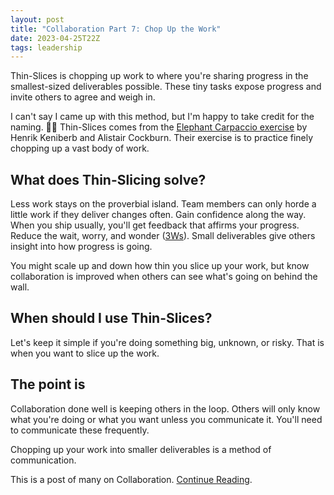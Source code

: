 ```yaml
---
layout: post
title: "Collaboration Part 7: Chop Up the Work"
date: 2023-04-25T22Z
tags: leadership
---
```


Thin-Slices is chopping up work to where you're sharing progress in the smallest-sized deliverables possible. These tiny tasks expose progress and invite others to agree and weigh in.

I can't say I came up with this method, but I'm happy to take credit for the naming. 🤷‍♂️ Thin-Slices comes from the [Elephant Carpaccio exercise](https://docs.google.com/document/d/1TCuuu-8Mm14oxsOnlk8DqfZAA1cvtYu9WGv67Yj_sSk/pub) by Henrik Keniberb and Alistair Cockburn. Their exercise is to practice finely chopping up a vast body of work.

## What does Thin-Slicing solve?

Less work stays on the proverbial island. Team members can only horde a little work if they deliver changes often.
Gain confidence along the way. When you ship usually, you'll get feedback that affirms your progress.
Reduce the wait, worry, and wonder ([3Ws](/glossary#3Ws)). Small deliverables give others insight into how progress is going.

You might scale up and down how thin you slice up your work, but know collaboration is improved when others can see what's going on behind the wall.

## When should I use Thin-Slices?

Let's keep it simple if you're doing something big, unknown, or risky. That is when you want to slice up the work.

## The point is

Collaboration done well is keeping others in the loop. Others will only know what you're doing or what you want unless you communicate it. You'll need to communicate these frequently.

Chopping up your work into smaller deliverables is a method of communication.

This is a post of many on Collaboration. [Continue Reading](/collaborative-superpowers).
